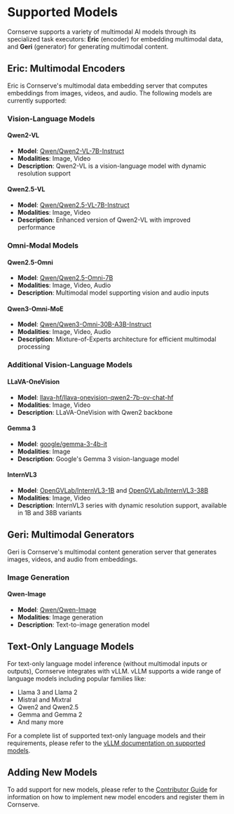 # Supported Models

Cornserve supports a variety of multimodal AI models through its specialized task executors: **Eric** (encoder) for embedding multimodal data, and **Geri** (generator) for generating multimodal content.

## Eric: Multimodal Encoders

Eric is Cornserve's multimodal data embedding server that computes embeddings from images, videos, and audio. The following models are currently supported:

### Vision-Language Models

#### Qwen2-VL

- **Model**: [Qwen/Qwen2-VL-7B-Instruct](https://huggingface.co/Qwen/Qwen2-VL-7B-Instruct)
- **Modalities**: Image, Video
- **Description**: Qwen2-VL is a vision-language model with dynamic resolution support

#### Qwen2.5-VL

- **Model**: [Qwen/Qwen2.5-VL-7B-Instruct](https://huggingface.co/Qwen/Qwen2.5-VL-7B-Instruct)
- **Modalities**: Image, Video
- **Description**: Enhanced version of Qwen2-VL with improved performance

### Omni-Modal Models

#### Qwen2.5-Omni

- **Model**: [Qwen/Qwen2.5-Omni-7B](https://huggingface.co/Qwen/Qwen2.5-Omni-7B)
- **Modalities**: Image, Video, Audio
- **Description**: Multimodal model supporting vision and audio inputs

#### Qwen3-Omni-MoE

- **Model**: [Qwen/Qwen3-Omni-30B-A3B-Instruct](https://huggingface.co/Qwen/Qwen3-Omni-30B-A3B-Instruct)
- **Modalities**: Image, Video, Audio
- **Description**: Mixture-of-Experts architecture for efficient multimodal processing

### Additional Vision-Language Models

#### LLaVA-OneVision

- **Model**: [llava-hf/llava-onevision-qwen2-7b-ov-chat-hf](https://huggingface.co/llava-hf/llava-onevision-qwen2-7b-ov-chat-hf)
- **Modalities**: Image, Video
- **Description**: LLaVA-OneVision with Qwen2 backbone

#### Gemma 3

- **Model**: [google/gemma-3-4b-it](https://huggingface.co/google/gemma-3-4b-it)
- **Modalities**: Image
- **Description**: Google's Gemma 3 vision-language model

#### InternVL3

- **Model**: [OpenGVLab/InternVL3-1B](https://huggingface.co/OpenGVLab/InternVL3-1B) and [OpenGVLab/InternVL3-38B](https://huggingface.co/OpenGVLab/InternVL3-38B)
- **Modalities**: Image, Video
- **Description**: InternVL3 series with dynamic resolution support, available in 1B and 38B variants

## Geri: Multimodal Generators

Geri is Cornserve's multimodal content generation server that generates images, videos, and audio from embeddings.

### Image Generation

#### Qwen-Image

- **Model**: [Qwen/Qwen-Image](https://huggingface.co/Qwen/Qwen-Image)
- **Modalities**: Image generation
- **Description**: Text-to-image generation model

## Text-Only Language Models

For text-only language model inference (without multimodal inputs or outputs), Cornserve integrates with vLLM. vLLM supports a wide range of language models including popular families like:

- Llama 3 and Llama 2
- Mistral and Mixtral
- Qwen2 and Qwen2.5
- Gemma and Gemma 2
- And many more

For a complete list of supported text-only language models and their requirements, please refer to the [vLLM documentation on supported models](https://docs.vllm.ai/en/latest/models/supported_models.html).

## Adding New Models

To add support for new models, please refer to the [Contributor Guide](../contributor_guide/eric.md) for information on how to implement new model encoders and register them in Cornserve.
